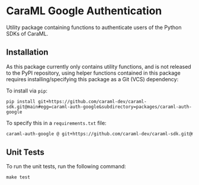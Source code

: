 # CaraML Google Authentication

Utility package containing functions to authenticate users of the Python SDKs of CaraML.

## Installation

As this package currently only contains utility functions, and is not released to the PyPI repository, using helper 
functions contained in this package requires installing/specifying this package as a Git (VCS) dependency:

To install via `pip`:
```shell
pip install git+https://github.com/caraml-dev/caraml-sdk.git@main#egg=caraml-auth-google&subdirectory=packages/caraml-auth-google
```

To specify this in a `requirements.txt` file:
```txt
caraml-auth-google @ git+https://github.com/caraml-dev/caraml-sdk.git@main#egg=caraml-auth-google&subdirectory=packages/caraml-auth-google
```

## Unit Tests

To run the unit tests, run the following command:
```shell
make test
```